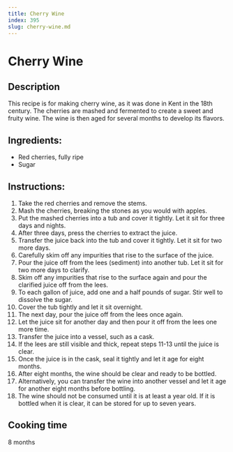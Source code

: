 ```yaml
---
title: Cherry Wine
index: 395
slug: cherry-wine.md
---
```


# Cherry Wine

## Description
This recipe is for making cherry wine, as it was done in Kent in the 18th century. The cherries are mashed and fermented to create a sweet and fruity wine. The wine is then aged for several months to develop its flavors.

## Ingredients:
- Red cherries, fully ripe
- Sugar

## Instructions:
1. Take the red cherries and remove the stems. 
2. Mash the cherries, breaking the stones as you would with apples. 
3. Put the mashed cherries into a tub and cover it tightly. Let it sit for three days and nights. 
4. After three days, press the cherries to extract the juice. 
5. Transfer the juice back into the tub and cover it tightly. Let it sit for two more days. 
6. Carefully skim off any impurities that rise to the surface of the juice. 
7. Pour the juice off from the lees (sediment) into another tub. Let it sit for two more days to clarify. 
8. Skim off any impurities that rise to the surface again and pour the clarified juice off from the lees. 
9. To each gallon of juice, add one and a half pounds of sugar. Stir well to dissolve the sugar. 
10. Cover the tub tightly and let it sit overnight. 
11. The next day, pour the juice off from the lees once again. 
12. Let the juice sit for another day and then pour it off from the lees one more time. 
13. Transfer the juice into a vessel, such as a cask. 
14. If the lees are still visible and thick, repeat steps 11-13 until the juice is clear. 
15. Once the juice is in the cask, seal it tightly and let it age for eight months. 
16. After eight months, the wine should be clear and ready to be bottled. 
17. Alternatively, you can transfer the wine into another vessel and let it age for another eight months before bottling. 
18. The wine should not be consumed until it is at least a year old. If it is bottled when it is clear, it can be stored for up to seven years.

## Cooking time
8 months